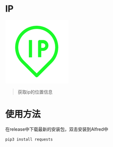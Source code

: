 # IP
![](IP.png)
> 获取ip的位置信息

# 使用方法

在release中下载最新的安装包，双击安装到Alfred中

```shell
pip3 install requests
```


